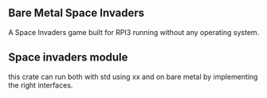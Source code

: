 ## Bare Metal Space Invaders
A Space Invaders game built for RPI3 running without any operating system.


## Space invaders module
this crate can run both with std using xx and on bare metal by implementing the right interfaces.
